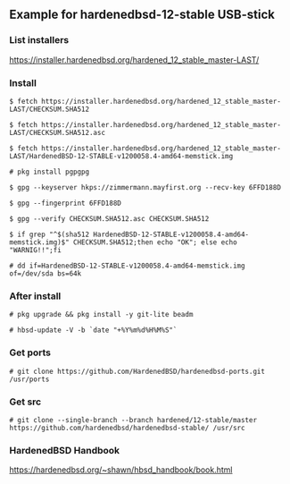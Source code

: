 ## Example for hardenedbsd-12-stable USB-stick
### List installers
https://installer.hardenedbsd.org/hardened_12_stable_master-LAST/

### Install

`$ fetch https://installer.hardenedbsd.org/hardened_12_stable_master-LAST/CHECKSUM.SHA512`

`$ fetch https://installer.hardenedbsd.org/hardened_12_stable_master-LAST/CHECKSUM.SHA512.asc`

`$ fetch https://installer.hardenedbsd.org/hardened_12_stable_master-LAST/HardenedBSD-12-STABLE-v1200058.4-amd64-memstick.img`

`# pkg install pgpgpg`

`$ gpg --keyserver hkps://zimmermann.mayfirst.org --recv-key 6FFD188D`

`$ gpg --fingerprint 6FFD188D`

`$ gpg --verify CHECKSUM.SHA512.asc CHECKSUM.SHA512`

`$ if grep "^$(sha512 HardenedBSD-12-STABLE-v1200058.4-amd64-memstick.img)$" CHECKSUM.SHA512;then echo "OK"; else echo "WARNIG!!";fi`

`# dd if=HardenedBSD-12-STABLE-v1200058.4-amd64-memstick.img of=/dev/sda bs=64k`


### After install
`# pkg upgrade && pkg install -y git-lite beadm`

``# hbsd-update -V -b `date "+%Y%m%d%H%M%S"` ``

### Get ports
`# git clone https://github.com/HardenedBSD/hardenedbsd-ports.git /usr/ports`
### Get src
`# git clone --single-branch --branch hardened/12-stable/master https://github.com/hardenedbsd/hardenedbsd-stable/ /usr/src`

### HardenedBSD Handbook
https://hardenedbsd.org/~shawn/hbsd_handbook/book.html